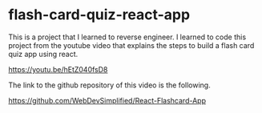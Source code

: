# flash-card-quiz-react-app
This is a project that I learned to reverse engineer. 
I learned to code this project from the youtube video that explains the steps to build 
a flash card quiz app using react. 

https://youtu.be/hEtZ040fsD8

The link to the github repository of this video is the following. 

https://github.com/WebDevSimplified/React-Flashcard-App
